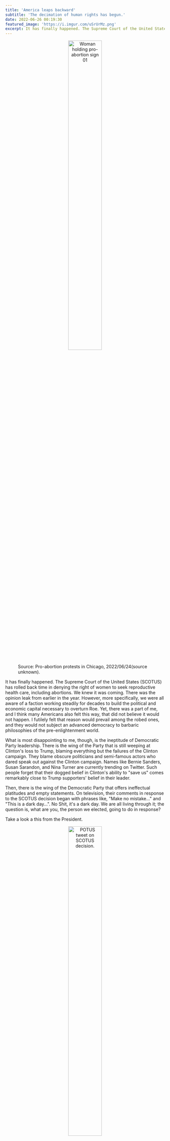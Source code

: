 ```yaml
---
title: 'America leaps backward'
subtitle: 'The decimation of human rights has begun.'
date: 2022-06-26 00:19:30
featured_image: 'https://i.imgur.com/uSrUrMz.png'
excerpt: It has finally happened. The Supreme Court of the United States (SCOTUS).
---
```


<figure>
  <p align="center">
    <img width="50%" src="https://i.imgur.com/ApzWfoQ.png" alt="Woman holding pro-abortion sign 01"/>
  <figcaption>Source: Pro-abortion protests in Chicago, 2022/06/24(source unknown).</figcaption>
  </p>
</figure>

It has finally happened. The Supreme Court of the United States (SCOTUS) has rolled back time in denying the right of women to seek reproductive health care, including abortions. We knew it was coming. There was the opinion leak from earlier in the year. However, more specifically, we were all aware of a faction working steadily for decades to build the political and economic capital necessary to overturn Roe. Yet, there was a part of me, and I think many Americans also felt this way, that did not believe it would not happen. I futilely felt that reason would prevail among the robed ones, and they would not subject an advanced democracy to barbaric philosophies of the pre-enlightenment world.

What is most disappointing to me, though, is the ineptitude of Democratic Party leadership. There is the wing of the Party that is still weeping at Clinton's loss to Trump, blaming everything but the failures of the Clinton campaign. They blame obscure politicians and semi-famous actors who dared speak out against the Clinton campaign. Names like Bernie Sanders, Susan Sarandon, and Nina Turner are currently trending on Twitter. Such people forget that their dogged belief in Clinton's ability to "save us" comes remarkably close to Trump supporters' belief in their leader. 

Then, there is the wing of the Democratic Party that offers ineffectual platitudes and empty statements. On television, their comments in response to the SCOTUS decision began with phrases like, "Make no mistake…" and "This is a dark day…". No Shit, it's a dark day. We are all living through it; the question is, what are you, the person we elected, going to do in response?

Take a look a this from the President.

<figure>
  <p align="center">
    <img width="50%" src="https://i.imgur.com/dZN5kIn.png" alt="POTUS tweet on SCOTUS decision."/>
  <figcaption>President Biden's tweet on the SCOTUS decision - 2022-06-24.</figcaption>
  </p>
</figure>

And this from the Vice President.

<figure>
  <p align="center">
    <img width="50%" src="https://i.imgur.com/bZ3Xs39.png" alt="Vice President's tweet on SCOTUS decision."/>
  <figcaption>Vice President Harris's tweet on the SCOTUS decision - 2022-06-24.</figcaption>
  </p>
</figure>

The Speaker of the House reads poetry.

<iframe border=0 frameborder=0 height=1000 width=550
 src="https://twitframe.com/show?url=https://twitter.com/therecount/status/1540353602274959361?s=20&t=VeqHUz8uerGTiD-OiKM1YQ"></iframe>

There was one Congressional representative who posted pictures of himself doing yoga. 

<figure>
  <p align="center">
    <img width="50%" src="https://i.imgur.com/8SRIBzz.jpg" alt="Congressional rep in yoga pose."/>
  <figcaption>Congressional Representative (D-MI) does Yoga to relieve anxiety caused by SCOTUS decision - 2022-06-24).</figcaption>
  </p>
</figure>

All, statements and perspectives that ring hollow. They show a distinct lack of ideas and an inability to devise a coherent strategy. The SCOTUS leak occurred nearly two-months to the day. And all President Biden and his VP could do was talk about how it is a solemn day, and tell people to vote? What of the roll-out of a strategy? What of a bulleted list, of the things they will do in the coming weeks, months, and years to reverse the effects of such a policy, perhaps what they will do to protect other critical human rights that hang on by wisps of legalese?
  
If as a party, you cannot articulate an appropriate strategy and a game plan to combat the erosion of vital human rights, then why should people continue to vote for you in elections?

And as if these kinds of inane placating statements were not enough, the Democratic National Committee (DNC) is using this situation to raise money. People received texts and ads about the need to contribute immediately as the situation was dire. Again, why should people bother? What do you plan on doing with the votes? Votes are the dearest tool the ordinary have to influence broad issues that affect their lives. And the Party cannot continue to take that tool of the people for granted.

There is the obstructionist wing of the Party, whose fear of an election cycle not going their way has paralyzed the rest of the Party, causing a failure to deliver on key campaign promises. Then they wonder why voters are unenthusiastic about the mid-terms and why the Biden poll numbers are tanking. I am looking at you, Senators Manchin and Sinema.

Then there is a US media that bends backward to characterize the campaign against women's rights as a legitimate political position. I often watch or listen to CNN, and the amount of work that goes into entertaining the perspectives of the pro-life movement as being anything other than an effort to control women is disturbing. To give you an example, dig into the archives and listen to how CNN journalists covered the Taliban in Afghanistan and its treatment of women/girls. Now compare that to how CNN entertains the views of politicians beholden to fundamentalist Christians in America. Beyond their violent guerrilla tactics and love of terrorism, the Taliban is a fundamentalist religious entity. Their belief is absolute when it comes to specific interpretations of their religion. And in many ways, it is an approach no different from the belief systems that seem to drive the present SCOTUS decision. 

American media houses like CNN will pompously characterize themselves as the 4th estate. But rather than working on framing policy and the political landscape appropriately, they promote a horserace perspective where the best outcome is whoever wins the race. This weekend they have covered the protests that have gone on in many capital cities. And that will be the end of that. They will move on to another topic.

Honestly, I don't see a way out for Americans, not in the near future. No amount of voting will pull the country out of this rut, so the Party ought to abandon that particular call. People voted like never before, and yet Joe Biden seems paralyzed. The Party that supposedly represents the downtrodden is only interested in the symbolism of change and not the actual work that goes into change. They want to dance in the streets with pride flags hanging at their soldiers, but when LGBTQ youth and adults are openly threatened, they offer nothing. They want songs of praise and adoration about how women enjoy bodily autonomy but fail to act in the face of a decades-long campaign (Truly, this day has been coming, and the people we trust to prevent it seem just as shocked as the rest of us). And they want to claim they support black people and celebrate Juneteenth yet can't even begin to reform an institution that has brutalized and decimated black communities.

I honestly don't see a way out in the near future. The Party has wasted vast resources to denigrate and exclude the energetic elements in its Party, in favor of status quo preserving, idealess, empty suites like Conor Lamb and Henry Cuellar (The Speaker and Majority were stomping for this fellow, who looking at his voting record and political stances might as well be a Republican).

It is a bad situation all around. And I anticipate it will get worse. Look at the docket of decisions released by the SCOTUS last week and the few remaining that will come this week. There will continue to be an erosion of the bulwarks that have been held up as making America a great nation. I leave you with this image from a protest held in Chicago, I think it was on the Friday evening after the release of the Court's opinion. The woman's sign encapsulates the feelings many women feel given the situation.

<figure>
  <p align="center">
    <img width="50%" src="https://i.imgur.com/e3LBM2w.png" alt="Woman holding pro-abortion sign 02"/>
  <figcaption>Pro-abortion protests in Chicago, 2022/06/24(Source unknown).</figcaption>
  </p>
</figure>
